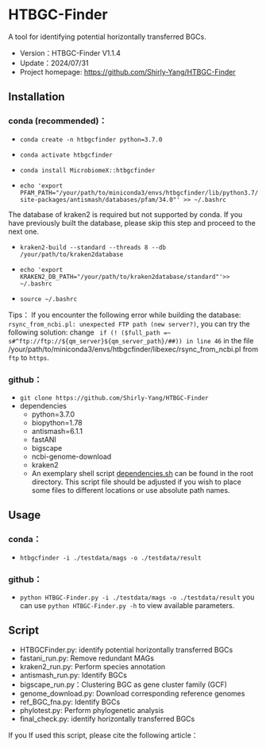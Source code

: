 # HTBGC-Finder
A tool for identifying potential horizontally transferred BGCs.
- Version：HTBGC-Finder V1.1.4
- Update：2024/07/31
- Project homepage: https://github.com/Shirly-Yang/HTBGC-Finder

## Installation

### conda (recommended)：

- ` conda create -n htbgcfinder python=3.7.0 `
  
- ` conda activate htbgcfinder `

- ` conda install MicrobiomeX::htbgcfinder `

- `echo 'export PFAM_PATH="/your/path/to/miniconda3/envs/htbgcfinder/lib/python3.7/site-packages/antismash/databases/pfam/34.0"' >> ~/.bashrc `

The database of kraken2 is required but not supported by conda. If you have previously built the database, please skip this step and proceed to the next one.
- ` kraken2-build --standard --threads 8 --db /your/path/to/kraken2database `

 
- `echo 'export KRAKEN2_DB_PATH="/your/path/to/kraken2database/standard"'>> ~/.bashrc `
  
- `source ~/.bashrc `
  
Tips：
If you encounter the following error while building the database: `rsync_from_ncbi.pl: unexpected FTP path (new server?)`, 
you can try the following solution: 
change `  if (! ($full_path =~ s#^ftp://ftp://${qm_server}${qm_server_path}/##)) in line 46
 ` in the file /your/path/to/miniconda3/envs/htbgcfinder/libexec/rsync_from_ncbi.pl from ` ftp ` to ` https `.


### github：
- ` git clone https://github.com/Shirly-Yang/HTBGC-Finder `
- dependencies
    - python=3.7.0
    - biopython=1.78
    - antismash=6.1.1
    - fastANI 
    - bigscape
    - ncbi-genome-download
    - kraken2
  - An exemplary shell script [dependencies.sh](https://github.com/Shirly-Yang/HTBGC-Finder/blob/master/dependency.sh) can be found in the root directory.
  This script file should be adjusted if you wish to place some files to different locations or use absolute path names.

## Usage

### conda：
- `htbgcfinder -i ./testdata/mags -o ./testdata/result`

### github：
- ` python HTBGC-Finder.py -i ./testdata/mags -o ./testdata/result `
you can use `python HTBGC-Finder.py -h` to view available parameters.

## Script
-  HTBGCFinder.py: identify potential horizontally transferred BGCs
-  fastani_run.py: Remove redundant MAGs
-  kraken2_run.py: Perform species annotation
-  antismash_run.py: Identify BGCs
-  bigscape_run.py：Clustering BGC as gene cluster family (GCF)
-  genome_download.py: Download corresponding reference genomes
-  ref_BGC_fna.py: Identify BGCs
-  phylotest.py: Perform phylogenetic analysis
-  final_check.py: identify horizontally transferred BGCs


If you If used this script, please cite the following article：


